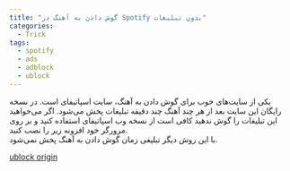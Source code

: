 ```yaml
---
title: "گوش دادن به آهنگ در Spotify بدون تبلیغات"
categories:
  - Trick
tags:
  - spotify
  - ads
  - adblock
  - ublock
---
```


یکی از سایت‌های خوب برای گوش دادن به آهنگ، سایت اسپاتیفای است. در نسخه رایگان این سایت بعد از هر چند آهنگ چند دقیقه تبلیغات پخش می‌شود. اگر می‌خواهید این تبلیغات را گوش ندهید کافی است از نسخه وب اسپاتیفای استفاده کنید و بر روی مرورگر خود افزونه زیر را نصب کنید.  
با این روش دیگر تبلیغی زمان گوش دادن به آهنگ پخش نمی‌شود.  

[ublock origin](https://blog.mhkarami97.ir/trick/block_ads_browser/)  